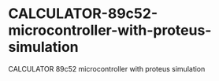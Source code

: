 # CALCULATOR-89c52-microcontroller-with-proteus-simulation
CALCULATOR 89c52 microcontroller with proteus simulation
